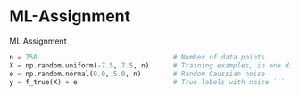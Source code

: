 # ML-Assignment
ML Assignment

```python import numpy as np                       # For all our math needs
n = 750                                  # Number of data points
X = np.random.uniform(-7.5, 7.5, n)      # Training examples, in one dimension
e = np.random.normal(0.0, 5.0, n)        # Random Gaussian noise
y = f_true(X) + e                        # True labels with noise ```